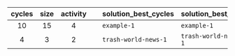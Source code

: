 | cycles | size | activity | &nbsp; | solution_best_cycles | solution_best_size | solution_best_activity |
| :------: | :----: | :--------: | --- | -------------------- | ------------------ | ---------------------- |
| 10 | 15 | 4 | &nbsp; | `example-1` | `example-1` | `example-1` |
| 4 | 3 | 2 | &nbsp; | `trash-world-news-1` | `trash-world-news-1` | `trash-world-news-1` |
